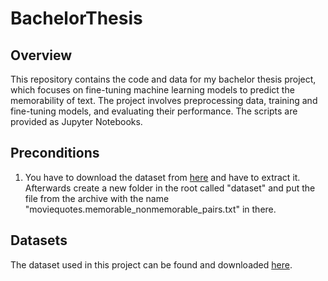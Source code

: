 # BachelorThesis

## Overview

This repository contains the code and data for my bachelor thesis project, which focuses on fine-tuning machine learning models to predict the memorability of text. The project involves preprocessing data, training and fine-tuning models, and evaluating their performance. The scripts are provided as Jupyter Notebooks.

## Preconditions

1. You have to download the dataset from [here](https://www.cs.cornell.edu/~cristian/memorability_files/cornell_movie_quotes_corpus.zip) and have to extract it. Afterwards create a new folder in the root called "dataset" and put the file from the archive with the name "moviequotes.memorable_nonmemorable_pairs.txt" in there.

## Datasets

The dataset used in this project can be found and downloaded [here](https://www.cs.cornell.edu/~cristian/memorability.html).